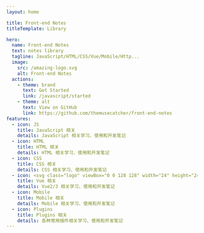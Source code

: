 ```yaml
---
layout: home

title: Front-end Notes
titleTemplate: Library

hero:
  name: Front-end Notes
  text: notes library
  tagline: JavaScript/HTML/CSS/Vue/Mobile/Http...
  image:
    src: /amazing-logo.svg
    alt: Front-end Notes
  actions:
    - theme: brand
      text: Get Started
      link: /javascript/started
    - theme: alt
      text: View on GitHub
      link: https://github.com/themusecatcher/front-end-notes
features:
  - icon: JS
    title: JavaScript 相关
    details: JavaScript 相关学习、使用和开发笔记
  - icon: HTML
    title: HTML 相关
    details: HTML 相关学习、使用和开发笔记
  - icon: CSS
    title: CSS 相关
    details: CSS 相关学习、使用和开发笔记
  - icon: <svg class="logo" viewBox="0 0 128 128" width="24" height="24" data-v-c0161dce=""><path fill="#42b883" d="M78.8,10L64,35.4L49.2,10H0l64,110l64-110C128,10,78.8,10,78.8,10z" data-v-c0161dce=""></path><path fill="#35495e" d="M78.8,10L64,35.4L49.2,10H25.6L64,76l38.4-66H78.8z" data-v-c0161dce=""></path></svg>
    title: Vue 相关
    details: Vue2/3 相关学习、使用和开发笔记
  - icon: Mobile
    title: Mobile 相关
    details: Mobile 相关学习、使用和开发笔记
  - icon: Plugins
    title: Plugins 相关
    details: 各种常用插件相关学习、使用和开发笔记
---
```


<script setup lang="ts">
import { onMounted } from 'vue'
import { fetchVersion } from './.vitepress/utils/fetchVersion'

onMounted(() => {
  fetchVersion()
})
</script>

